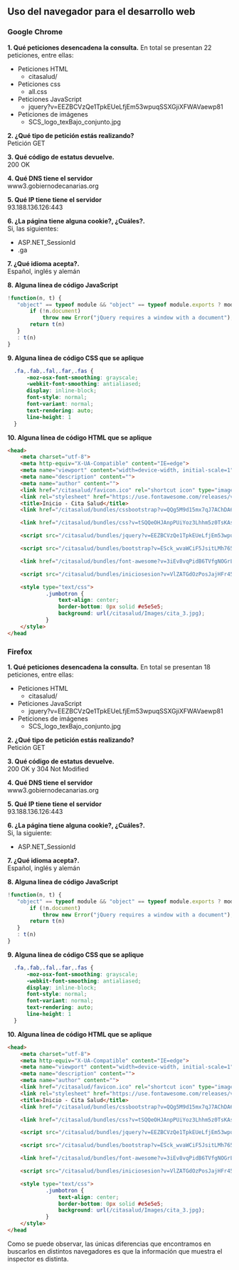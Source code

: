 ## Uso del navegador para el desarrollo web
### Google Chrome
**1. Qué peticiones desencadena la consulta.** 
	En total se presentan 22 peticiones, entre ellas:
  * Peticiones HTML
	* citasalud/
  * Peticiones css
	* all.css
  * Peticiones JavaScript
	* jquery?v=EEZBCVzQe1TpkEUeLfjEm53wpuqSSXGjiXFWAVaewp81
  * Peticiones de imágenes
	* SCS_logo_texBajo_conjunto.jpg

 
**2. ¿Qué tipo de petición estás realizando?**  
  Petición GET  
 
 
**3. Qué código de estatus devuelve.**  
  200 OK
 
 
**4. Qué DNS tiene el servidor**  
  www3.gobiernodecanarias.org


**5. Qué IP tiene tiene el servidor**   
 93.188.136.126:443  
 
 
**6. ¿La página tiene alguna cookie?, ¿Cuáles?.**   
  Si, las siguientes:  
  * ASP.NET_SessionId
  * .ga
 

**7. ¿Qué idioma acepta?.**   
  Español, inglés y alemán
 
 
**8. Alguna línea de código JavaScript**    
   ```javascript
  !function(n, t) {
      "object" == typeof module && "object" == typeof module.exports ? module.exports = n.document ? t(n, !0) : function(n) {
          if (!n.document)
              throw new Error("jQuery requires a window with a document");
          return t(n)
      }
      : t(n)
  }
```

 
**9.  Alguna línea de código CSS que se aplique**   
```css
  .fa,.fab,.fal,.far,.fas {
      -moz-osx-font-smoothing: grayscale;
      -webkit-font-smoothing: antialiased;
      display: inline-block;
      font-style: normal;
      font-variant: normal;
      text-rendering: auto;
      line-height: 1
  }
```


**10. Alguna línea de código HTML que se aplique**  
```html
<head>
    <meta charset="utf-8">
    <meta http-equiv="X-UA-Compatible" content="IE=edge">
    <meta name="viewport" content="width=device-width, initial-scale=1">
    <meta name="description" content="">
    <meta name="author" content="">
    <link href="/citasalud/favicon.ico" rel="shortcut icon" type="image/x-icon" />
    <link rel="stylesheet" href="https://use.fontawesome.com/releases/v5.5.0/css/all.css" integrity="sha384-B4dIYHKNBt8Bc12p+WXckhzcICo0wtJAoU8YZTY5qE0Id1GSseTk6S+L3BlXeVIU" crossorigin="anonymous">
    <title>Inicio - Cita Salud</title>
    <link href="/citasalud/bundles/cssbootstrap?v=QQg5M9d15mx7qJ7AChDA6KUWTCi4O3zxlFThbYePWYE1" rel="stylesheet"/>

    <link href="/citasalud/bundles/css?v=tSQQeOHJAnpPUiYoz3Lhhm5z0TsKAsgZ_0MeVw_TGsA1" rel="stylesheet"/>

    <script src="/citasalud/bundles/jquery?v=EEZBCVzQe1TpkEUeLfjEm53wpuqSSXGjiXFWAVaewp81"></script>

    <script src="/citasalud/bundles/bootstrap?v=ESck_wvaWCiF5JsitLMh765lhMnw7BVBtZE-YUTa4Ns1"></script>

    <link href="/citasalud/bundles/font-awesome?v=3iEv8vqPidB6TVfgNOGrLoJr-SPH_mV3YwpggEk2_ao1" rel="stylesheet"/>

    <script src="/citasalud/bundles/iniciosesion?v=VlZATGdOzPosJajHFr45yfKEwO26iM5RSxmyJ-naluI1"></script>

    <style type="text/css">
            .jumbotron {
                text-align: center;
                border-bottom: 0px solid #e5e5e5;
                background: url(/citasalud/Images/cita_3.jpg);
            }
    </style>
</head
```



### Firefox
**1. Qué peticiones desencadena la consulta.** 
	En total se presentan 18 peticiones, entre ellas:
  * Peticiones HTML
	* citasalud/
  * Peticiones JavaScript
	* jquery?v=EEZBCVzQe1TpkEUeLfjEm53wpuqSSXGjiXFWAVaewp81
  * Peticiones de imágenes
	* SCS_logo_texBajo_conjunto.jpg

 
**2. ¿Qué tipo de petición estás realizando?**  
  Petición GET  
 
 
**3. Qué código de estatus devuelve.**  
  200 OK y 304 Not Modified
 
 
**4. Qué DNS tiene el servidor**  
  www3.gobiernodecanarias.org


**5. Qué IP tiene tiene el servidor**   
	93.188.136.126:443  
 
 
**6. ¿La página tiene alguna cookie?, ¿Cuáles?.**   
  Si, la siguiente:  
  * ASP.NET_SessionId
 

**7. ¿Qué idioma acepta?.**   
  Español, inglés y alemán
 
 
**8. Alguna línea de código JavaScript**    
   ```javascript
  !function(n, t) {
      "object" == typeof module && "object" == typeof module.exports ? module.exports = n.document ? t(n, !0) : function(n) {
          if (!n.document)
              throw new Error("jQuery requires a window with a document");
          return t(n)
      }
      : t(n)
  }
```

 
**9.  Alguna línea de código CSS que se aplique**   
```css
  .fa,.fab,.fal,.far,.fas {
      -moz-osx-font-smoothing: grayscale;
      -webkit-font-smoothing: antialiased;
      display: inline-block;
      font-style: normal;
      font-variant: normal;
      text-rendering: auto;
      line-height: 1
  }
```


**10. Alguna línea de código HTML que se aplique**  
```html
<head>
    <meta charset="utf-8">
    <meta http-equiv="X-UA-Compatible" content="IE=edge">
    <meta name="viewport" content="width=device-width, initial-scale=1">
    <meta name="description" content="">
    <meta name="author" content="">
    <link href="/citasalud/favicon.ico" rel="shortcut icon" type="image/x-icon" />
    <link rel="stylesheet" href="https://use.fontawesome.com/releases/v5.5.0/css/all.css" integrity="sha384-B4dIYHKNBt8Bc12p+WXckhzcICo0wtJAoU8YZTY5qE0Id1GSseTk6S+L3BlXeVIU" crossorigin="anonymous">
    <title>Inicio - Cita Salud</title>
    <link href="/citasalud/bundles/cssbootstrap?v=QQg5M9d15mx7qJ7AChDA6KUWTCi4O3zxlFThbYePWYE1" rel="stylesheet"/>

    <link href="/citasalud/bundles/css?v=tSQQeOHJAnpPUiYoz3Lhhm5z0TsKAsgZ_0MeVw_TGsA1" rel="stylesheet"/>

    <script src="/citasalud/bundles/jquery?v=EEZBCVzQe1TpkEUeLfjEm53wpuqSSXGjiXFWAVaewp81"></script>

    <script src="/citasalud/bundles/bootstrap?v=ESck_wvaWCiF5JsitLMh765lhMnw7BVBtZE-YUTa4Ns1"></script>

    <link href="/citasalud/bundles/font-awesome?v=3iEv8vqPidB6TVfgNOGrLoJr-SPH_mV3YwpggEk2_ao1" rel="stylesheet"/>

    <script src="/citasalud/bundles/iniciosesion?v=VlZATGdOzPosJajHFr45yfKEwO26iM5RSxmyJ-naluI1"></script>

    <style type="text/css">
            .jumbotron {
                text-align: center;
                border-bottom: 0px solid #e5e5e5;
                background: url(/citasalud/Images/cita_3.jpg);
            }
    </style>
</head
```


Como se puede observar, las únicas diferencias que encontramos en buscarlos en distintos navegadores es que la información que muestra el inspector es distinta.
